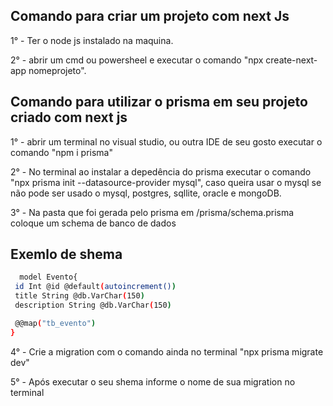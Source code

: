 
## Comando para criar um projeto com next Js

1° - Ter o node js instalado na maquina. 

2° - abrir um cmd ou powersheel e executar o comando "npx create-next-app nomeprojeto".

## Comando para utilizar o prisma em seu projeto criado com next js

1° - abrir um terminal no visual studio, ou outra IDE de seu gosto executar o comando "npm i prisma"

2° - No terminal ao instalar a depedência do prisma executar o comando "npx prisma init --datasource-provider mysql", caso queira usar o mysql se não pode ser usado o mysql, postgres, sqllite, oracle e mongoDB.

3° - Na pasta que foi gerada pelo prisma em /prisma/schema.prisma coloque um schema de banco de dados 

## Exemlo de shema 
 ```bash
   model Evento{
  id Int @id @default(autoincrement())
  title String @db.VarChar(150)
  description String @db.VarChar(150)

  @@map("tb_evento")
 }
```

4° - Crie a migration com o comando ainda no terminal "npx prisma migrate dev"

5° - Após executar o seu shema informe o nome de sua migration no terminal
